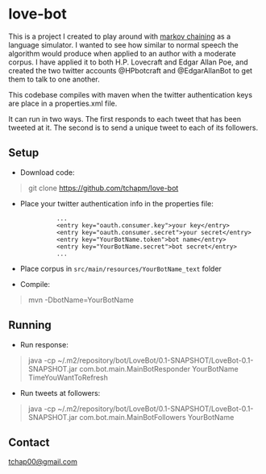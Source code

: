 love-bot
========

This is a project I created to play around with [markov chaining](https://en.wikipedia.org/wiki/Markov_chain) as a language simulator. I wanted to see how similar to normal speech the algorithm would produce when applied to an author with a moderate corpus. I have applied it to both H.P. Lovecraft and Edgar Allan Poe, and created the two twitter accounts @HPbotcraft and @EdgarAllanBot to get them to talk to one another.

This codebase compiles with maven when the twitter authentication keys are place in a properties.xml file. 

It can run in two ways. The first responds to each tweet that has been tweeted at it. The second is to send a unique tweet to each of its followers.

Setup
-----

* Download code: 
> git clone https://github.com/tchapm/love-bot
* Place your twitter authentication info in the properties file:
				
				...
				<entry key="oauth.consumer.key">your key</entry>
				<entry key="oauth.consumer.secret">your secret</entry>
				<entry key="YourBotName.token">bot name</entry>
				<entry key="YourBotName.secret">bot secret</entry>
				...
				
* Place corpus in `src/main/resources/YourBotName_text` folder
* Compile: 
> mvn -DbotName=YourBotName

Running
-------
* Run response: 
> java -cp ~/.m2/repository/bot/LoveBot/0.1-SNAPSHOT/LoveBot-0.1-SNAPSHOT.jar com.bot.main.MainBotResponder YourBotName TimeYouWantToRefresh
* Run tweets at followers: 
> java -cp ~/.m2/repository/bot/LoveBot/0.1-SNAPSHOT/LoveBot-0.1-SNAPSHOT.jar com.bot.main.MainBotFollowers YourBotName

Contact
-------
tchap00@gmail.com